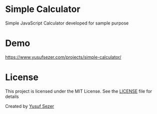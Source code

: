 # Simple Calculator
Simple JavaScript Calculator developed for sample purpose

# Demo
https://www.yusufsezer.com/projects/simple-calculator/

# License
This project is licensed under the MIT License. See the [LICENSE](LICENSE) file for details

Created by [Yusuf Sezer](https://www.yusufsezer.com)
